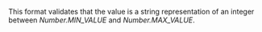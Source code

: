 This format validates that the value is a string representation of an integer between *Number.MIN_VALUE* and *Number.MAX_VALUE*.
